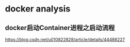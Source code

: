 # docker analysis

## docker启动Container进程之启动流程
https://blog.csdn.net/u010822828/article/details/44488227
